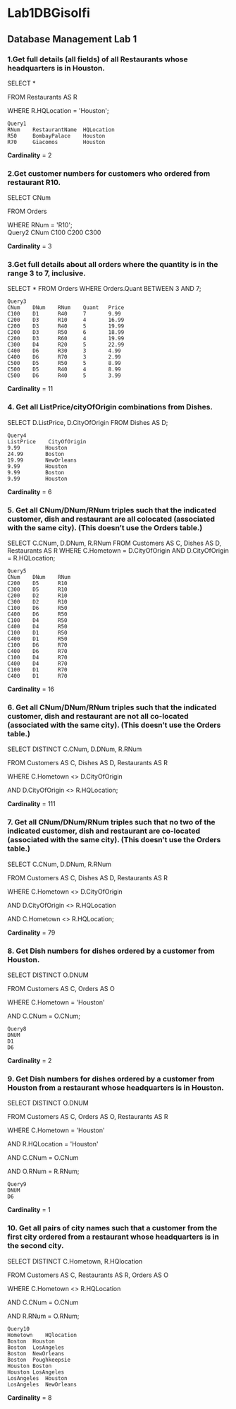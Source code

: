# Lab1DBGisolfi
## Database Management Lab 1
### 1.Get full details (all fields) of all Restaurants whose headquarters is in Houston.
SELECT *

FROM Restaurants AS R

WHERE R.HQLocation = 'Houston';

    Query1
    RNum	RestaurantName	HQLocation
    R50	    BombayPalace	Houston
    R70	    Giacomos     	Houston

__Cardinality__ = 2

### 2.Get customer numbers for customers who ordered from restaurant R10.

SELECT CNum

FROM Orders

WHERE RNum = 'R10';
​    
    Query2
    CNum
    C100
    C200
    C300

__Cardinality__ = 3


### 3.Get full details about all orders where the quantity is in the range 3 to 7, inclusive.
SELECT *
FROM Orders
WHERE Orders.Quant BETWEEN 3 AND 7;



    Query3
    CNum	DNum	RNum	Quant	Price
    C100	D1		R40		7		9.99
    C200	D3		R10		4		16.99
    C200	D3		R40		5		19.99
    C200	D3		R50		6		18.99
    C200	D3		R60		4		19.99
    C300	D4		R20		5		22.99
    C400	D6		R30		3		4.99
    C400	D6		R70		3		2.99
    C500	D5		R50		5		8.99
    C500	D5		R40		4		8.99
    C500	D6		R40		5		3.99

__Cardinality__ = 11

### 4. Get all ListPrice/cityOfOrigin combinations from Dishes.

SELECT D.ListPrice, D.CityOfOrigin
FROM Dishes AS D;

    Query4
    ListPrice	 CityOfOrigin
    9.99		Houston
    24.99		Boston
    19.99		NewOrleans
    9.99		Houston
    9.99		Boston
    9.99		Houston

__Cardinality__ = 6 

### 5. Get all CNum/DNum/RNum triples such that the indicated customer, dish and restaurant are all colocated (associated with the same city). (This doesn’t use the Orders table.)

SELECT C.CNum, D.DNum, R.RNum
FROM Customers AS C, Dishes AS D, Restaurants AS R
WHERE C.Hometown = D.CityOfOrigin
AND  D.CityOfOrigin = R.HQLocation;

    Query5
    CNum	DNum	RNum
    C200	D5		R10
    C300	D5		R10
    C200	D2		R10
    C300	D2		R10
    C100	D6		R50
    C400	D6		R50
    C100	D4		R50
    C400	D4		R50
    C100	D1		R50
    C400	D1		R50
    C100	D6		R70
    C400	D6		R70
    C100	D4		R70
    C400	D4		R70
    C100	D1		R70
    C400	D1		R70

__Cardinality__ = 16

### 6. Get all CNum/DNum/RNum triples such that the indicated customer, dish and restaurant are not all co-located (associated with the same city). (This doesn’t use the Orders table.)

SELECT DISTINCT C.CNum, D.DNum, R.RNum

FROM Customers AS C, Dishes AS D, Restaurants AS R

WHERE C.Hometown <> D.CityOfOrigin

AND  D.CityOfOrigin <> R.HQLocation;

__Cardinality__ = 111





### 7. Get all CNum/DNum/RNum triples such that no two of the indicated customer, dish and restaurant are co-located (associated with the same city). (This doesn’t use the Orders table.)

SELECT C.CNum, D.DNum, R.RNum

FROM Customers AS C, Dishes AS D, Restaurants AS R

WHERE C.Hometown <> D.CityOfOrigin

AND  D.CityOfOrigin <> R.HQLocation

AND  C.Hometown <> R.HQLocation;

__Cardinality__ = 79

### 8. Get Dish numbers for dishes ordered by a customer from Houston.

SELECT DISTINCT O.DNUM

FROM Customers AS C, Orders AS O

WHERE C.Hometown = 'Houston'

AND C.CNum = O.CNum;

    Query8
    DNUM
    D1
    D6


__Cardinality__ = 2

### 9. Get Dish numbers for dishes ordered by a customer from Houston from a restaurant whose headquarters is in Houston.

SELECT DISTINCT O.DNUM

FROM Customers AS C, Orders AS O, Restaurants AS R

WHERE C.Hometown = 'Houston'

AND R.HQLocation = 'Houston'

AND C.CNum = O.CNum

AND O.RNum = R.RNum;

    Query9
    DNUM
    D6

__Cardinality__ = 1

### 10. Get all pairs of city names such that a customer from the first city ordered from a restaurant whose headquarters is in the second city.

SELECT DISTINCT C.Hometown, R.HQlocation

FROM Customers AS C, Restaurants AS R, Orders AS O

WHERE C.Hometown <> R.HQLocation

AND C.CNum = O.CNum

AND R.RNum = O.RNum;

    Query10
    Hometown	HQlocation
    Boston	Houston
    Boston	LosAngeles
    Boston	NewOrleans
    Boston	Poughkeepsie
    Houston	Boston
    Houston	LosAngeles
    LosAngeles	Houston
    LosAngeles	NewOrleans

__Cardinality__ = 8


